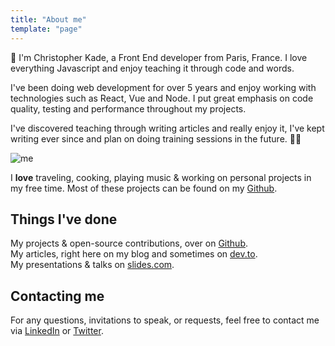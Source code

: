 ```yaml
---
title: "About me"
template: "page"
---
```


👋 I'm Christopher Kade, a Front End developer from Paris, France. 
I love everything Javascript and enjoy teaching it through code and words.

I've been doing web development for over 5 years and enjoy working with technologies such as React, Vue and Node. I put great emphasis on code quality, testing and performance throughout my projects.

I've discovered teaching through writing articles and really enjoy it, 
I've kept writing ever since and plan on doing training sessions in the future. 👨‍🏫

![me](/media/about-1.jpg)

I **love** traveling, cooking, playing music & working on personal projects in my free time. Most of these projects can be found on my [Github](https://github.com/christopherkade).


## Things I've done

My projects & open-source contributions, over on [Github](https://github.com/christopherkade).  
My articles, right here on my blog and sometimes on [dev.to](https://dev.to/christopherkade).  
My presentations & talks on [slides.com](https://slides.com/christopherkade).

## Contacting me

For any questions, invitations to speak, or requests, 
feel free to contact me via [LinkedIn](https://www.linkedin.com/in/christopher-kade/) or [Twitter](https://twitter.com/christo_kade).
